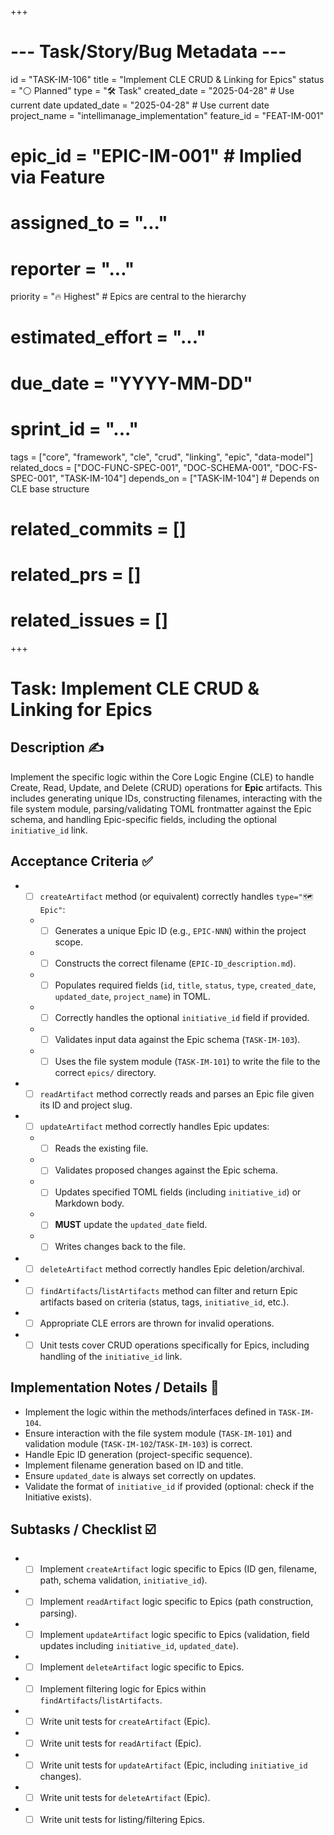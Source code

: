 +++
# --- Task/Story/Bug Metadata ---
id = "TASK-IM-106"
title = "Implement CLE CRUD & Linking for Epics"
status = "⚪️ Planned"
type = "🛠️ Task"
created_date = "2025-04-28" # Use current date
updated_date = "2025-04-28" # Use current date
project_name = "intellimanage_implementation"
feature_id = "FEAT-IM-001"
# epic_id = "EPIC-IM-001" # Implied via Feature
# assigned_to = "..."
# reporter = "..."
priority = "🔥 Highest" # Epics are central to the hierarchy
# estimated_effort = "..."
# due_date = "YYYY-MM-DD"
# sprint_id = "..."
tags = ["core", "framework", "cle", "crud", "linking", "epic", "data-model"]
related_docs = ["DOC-FUNC-SPEC-001", "DOC-SCHEMA-001", "DOC-FS-SPEC-001", "TASK-IM-104"]
depends_on = ["TASK-IM-104"] # Depends on CLE base structure
# related_commits = []
# related_prs = []
# related_issues = []
+++

# Task: Implement CLE CRUD & Linking for Epics

## Description ✍️

Implement the specific logic within the Core Logic Engine (CLE) to handle Create, Read, Update, and Delete (CRUD) operations for **Epic** artifacts. This includes generating unique IDs, constructing filenames, interacting with the file system module, parsing/validating TOML frontmatter against the Epic schema, and handling Epic-specific fields, including the optional `initiative_id` link.

## Acceptance Criteria ✅

*   - [ ] `createArtifact` method (or equivalent) correctly handles `type="🗺️ Epic"`:
    *   - [ ] Generates a unique Epic ID (e.g., `EPIC-NNN`) within the project scope.
    *   - [ ] Constructs the correct filename (`EPIC-ID_description.md`).
    *   - [ ] Populates required fields (`id`, `title`, `status`, `type`, `created_date`, `updated_date`, `project_name`) in TOML.
    *   - [ ] Correctly handles the optional `initiative_id` field if provided.
    *   - [ ] Validates input data against the Epic schema (`TASK-IM-103`).
    *   - [ ] Uses the file system module (`TASK-IM-101`) to write the file to the correct `epics/` directory.
*   - [ ] `readArtifact` method correctly reads and parses an Epic file given its ID and project slug.
*   - [ ] `updateArtifact` method correctly handles Epic updates:
    *   - [ ] Reads the existing file.
    *   - [ ] Validates proposed changes against the Epic schema.
    *   - [ ] Updates specified TOML fields (including `initiative_id`) or Markdown body.
    *   - [ ] **MUST** update the `updated_date` field.
    *   - [ ] Writes changes back to the file.
*   - [ ] `deleteArtifact` method correctly handles Epic deletion/archival.
*   - [ ] `findArtifacts`/`listArtifacts` method can filter and return Epic artifacts based on criteria (status, tags, `initiative_id`, etc.).
*   - [ ] Appropriate CLE errors are thrown for invalid operations.
*   - [ ] Unit tests cover CRUD operations specifically for Epics, including handling of the `initiative_id` link.

## Implementation Notes / Details 📝

*   Implement the logic within the methods/interfaces defined in `TASK-IM-104`.
*   Ensure interaction with the file system module (`TASK-IM-101`) and validation module (`TASK-IM-102`/`TASK-IM-103`) is correct.
*   Handle Epic ID generation (project-specific sequence).
*   Implement filename generation based on ID and title.
*   Ensure `updated_date` is always set correctly on updates.
*   Validate the format of `initiative_id` if provided (optional: check if the Initiative exists).

## Subtasks / Checklist ☑️

*   - [ ] Implement `createArtifact` logic specific to Epics (ID gen, filename, path, schema validation, `initiative_id`).
*   - [ ] Implement `readArtifact` logic specific to Epics (path construction, parsing).
*   - [ ] Implement `updateArtifact` logic specific to Epics (validation, field updates including `initiative_id`, `updated_date`).
*   - [ ] Implement `deleteArtifact` logic specific to Epics.
*   - [ ] Implement filtering logic for Epics within `findArtifacts`/`listArtifacts`.
*   - [ ] Write unit tests for `createArtifact` (Epic).
*   - [ ] Write unit tests for `readArtifact` (Epic).
*   - [ ] Write unit tests for `updateArtifact` (Epic, including `initiative_id` changes).
*   - [ ] Write unit tests for `deleteArtifact` (Epic).
*   - [ ] Write unit tests for listing/filtering Epics.
